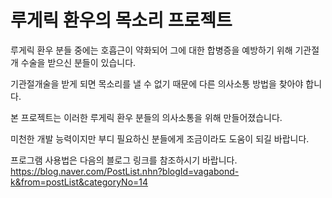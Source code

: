 # 루게릭 환우의 목소리 프로젝트
루게릭 환우 분들 중에는 호흡근이 약화되어 그에 대한 합병증을 예방하기 위해 기관절개 수술을 받으신 분들이 있습니다.

기관절개술을 받게 되면 목소리를 낼 수 없기 때문에 다른 의사소통 방법을 찾아야 합니다.

본 프로젝트는 이러한 루게릭 환우 분들의 의사소통을 위해 만들어졌습니다.

미천한 개발 능력이지만 부디 필요하신 분들에게 조금이라도 도움이 되길 바랍니다.

프로그램 사용법은 다음의 블로그 링크를 참조하시기 바랍니다.
https://blog.naver.com/PostList.nhn?blogId=vagabond-k&from=postList&categoryNo=14
